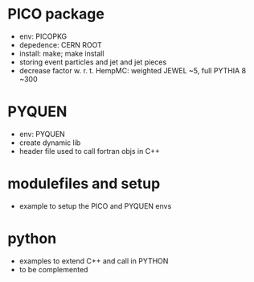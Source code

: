 # PICO package
- env: PICOPKG
- depedence: CERN ROOT
- install: make; make install
- storing event particles and jet and jet pieces
- decrease factor w. r. t. HempMC: weighted JEWEL ~5, full PYTHIA 8 ~300

# PYQUEN
- env: PYQUEN
- create dynamic lib
- header file used to call fortran objs in C++

# modulefiles and setup
- example to setup the PICO and PYQUEN envs

# python
- examples to extend C++ and call in PYTHON
- to be complemented
